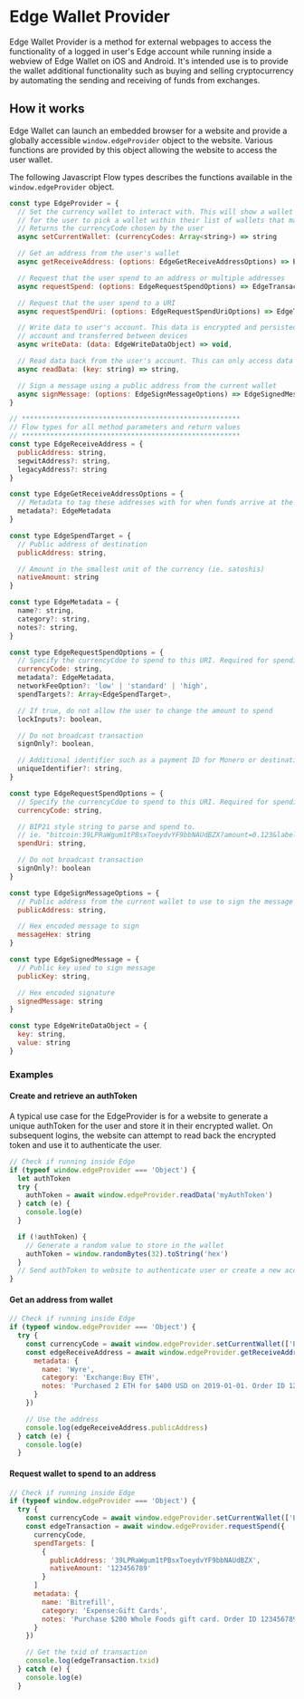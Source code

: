 # Edge Wallet Provider

Edge Wallet Provider is a method for external webpages to access the functionality
of a logged in user's Edge account while running inside a webview of Edge Wallet on 
iOS and Android. It's intended use is to provide the wallet additional functionality
such as buying and selling cryptocurrency by automating the sending and receiving
of funds from exchanges.

## How it works

Edge Wallet can launch an embedded browser for a website and provide a globally
accessible `window.edgeProvider` object to the website. Various functions are
provided by this object allowing the website to access the user wallet.

The following Javascript Flow types describes the functions available in the `window.edgeProvider` object.

```javascript
const type EdgeProvider = {
  // Set the currency wallet to interact with. This will show a wallet selector modal
  // for the user to pick a wallet within their list of wallets that match `currencyCodes`
  // Returns the currencyCode chosen by the user
  async setCurrentWallet: (currencyCodes: Array<string>) => string

  // Get an address from the user's wallet
  async getReceiveAddress: (options: EdgeGetReceiveAddressOptions) => EdgeReceiveAddress,

  // Request that the user spend to an address or multiple addresses
  async requestSpend: (options: EdgeRequestSpendOptions) => EdgeTransaction,

  // Request that the user spend to a URI
  async requestSpendUri: (options: EdgeRequestSpendUriOptions) => EdgeTransaction,

  // Write data to user's account. This data is encrypted and persisted in their Edge
  // account and transferred between devices
  async writeData: (data: EdgeWriteDataObject) => void,

  // Read data back from the user's account. This can only access data written by this same plugin
  async readData: (key: string) => string,

  // Sign a message using a public address from the current wallet
  async signMessage: (options: EdgeSignMessageOptions) => EdgeSignedMessage,
}

// ******************************************************
// Flow types for all method parameters and return values
// ******************************************************
const type EdgeReceiveAddress = {
  publicAddress: string,
  segwitAddress?: string,
  legacyAddress?: string
}

const type EdgeGetReceiveAddressOptions = {
  // Metadata to tag these addresses with for when funds arrive at the address
  metadata?: EdgeMetadata
}

const type EdgeSpendTarget = {
  // Public address of destination
  publicAddress: string,

  // Amount in the smallest unit of the currency (ie. satoshis)
  nativeAmount: string
}

const type EdgeMetadata = {
  name?: string,
  category?: string,
  notes?: string,
}

const type EdgeRequestSpendOptions = {
  // Specify the currencyCdoe to spend to this URI. Required for spending tokens
  currencyCode: string,
  metadata?: EdgeMetadata,
  networkFeeOption?: 'low' | 'standard' | 'high',
  spendTargets?: Array<EdgeSpendTarget>,

  // If true, do not allow the user to change the amount to spend
  lockInputs?: boolean,

  // Do not broadcast transaction
  signOnly?: boolean,

  // Additional identifier such as a payment ID for Monero or destination tag for Ripple/XRP
  uniqueIdentifier?: string,
}

const type EdgeRequestSpendOptions = {
  // Specify the currencyCdoe to spend to this URI. Required for spending tokens
  currencyCode: string,

  // BIP21 style string to parse and spend to.
  // ie. "bitcoin:39LPRaWgum1tPBsxToeydvYF9bbNAUdBZX?amount=0.123&label=Bitrefill&message=GiftCards"
  spendUri: string,

  // Do not broadcast transaction
  signOnly?: boolean
}

const type EdgeSignMessageOptions = {
  // Public address from the current wallet to use to sign the message
  publicAddress: string,

  // Hex encoded message to sign
  messageHex: string
}

const type EdgeSignedMessage = {
  // Public key used to sign message
  publicKey: string,

  // Hex encoded signature
  signedMessage: string
}

const type EdgeWriteDataObject = {
  key: string,
  value: string
}
```

### Examples


#### Create and retrieve an authToken

A typical use case for the EdgeProvider is for a website to generate a unique authToken for the user
and store it in their encrypted wallet. On subsequent logins, the website can attempt to read back the encrypted token and use it to authenticate the user.

```javascript
// Check if running inside Edge
if (typeof window.edgeProvider === 'Object') {
  let authToken
  try {
    authToken = await window.edgeProvider.readData('myAuthToken')
  } catch (e) {
    console.log(e)
  }

  if (!authToken) {
    // Generate a random value to store in the wallet
    authToken = window.randomBytes(32).toString('hex')
  }
  // Send authToken to website to authenticate user or create a new account for them
}
```

#### Get an address from wallet

```javascript
// Check if running inside Edge
if (typeof window.edgeProvider === 'Object') {
  try {
    const currencyCode = await window.edgeProvider.setCurrentWallet(['BCH', 'ETH', 'BTC'])
    const edgeReceiveAddress = await window.edgeProvider.getReceiveAddress({
      metadata: {
        name: 'Wyre',
        category: 'Exchange:Buy ETH',
        notes: 'Purchased 2 ETH for $400 USD on 2019-01-01. Order ID 1234567890abcd'
      }
    })

    // Use the address
    console.log(edgeReceiveAddress.publicAddress)
  } catch (e) {
    console.log(e)
  }
```

#### Request wallet to spend to an address

```javascript
// Check if running inside Edge
if (typeof window.edgeProvider === 'Object') {
  try {
    const currencyCode = await window.edgeProvider.setCurrentWallet(['BTC'])
    const edgeTransaction = await window.edgeProvider.requestSpend({
      currencyCode,
      spendTargets: [
        {
          publicAddress: '39LPRaWgum1tPBsxToeydvYF9bbNAUdBZX',
          nativeAmount: '123456789'
        }
      ]
      metadata: {
        name: 'Bitrefill',
        category: 'Expense:Gift Cards',
        notes: 'Purchase $200 Whole Foods gift card. Order ID 1234567890abcd'
      }
    })

    // Get the txid of transaction
    console.log(edgeTransaction.txid)
  } catch (e) {
    console.log(e)
  }
```
